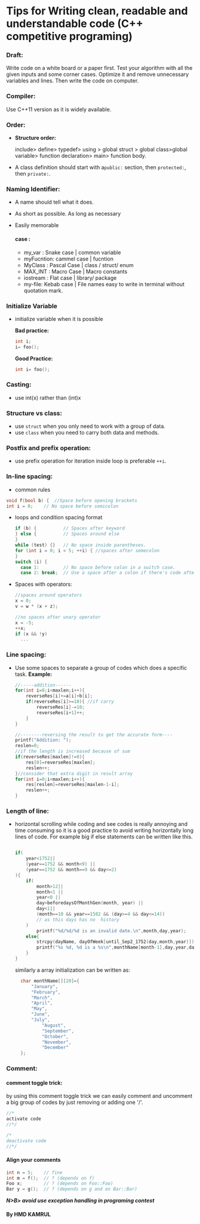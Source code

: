 # Tips for Writing clean, readable and understandable code (C++ competitive programing) 

### Draft:

Write code on a white board or a paper first. Test your algorithm with all the given inputs and some corner cases. Optimize it and remove unnecessary variables and lines. Then write the code on computer. 

### Compiler:

Use C++11 version as it is widely available.

### Order:

- **Structure order:**

   include> define> typedef> using >  global struct > global class>global variable> function declaration> main> function body.

- A class definition should start with a`public:` section, then `protected:`, then `private:`.  

### Naming Identifier: 

- A name should tell what it does.

- As short as possible. As long as necessary

- Easily memorable

  #### case :

  - my_var : Snake case | common variable
  - myFucntion: cammel case | fucntion
  - MyClass : Pascal Case | class / struct/ enum
  - MAX_INT : Macro Case | Macro constants
  - iostream : Flat case | library/ package
  - my-file: Kebab case | File names easy to write in terminal without quotation mark.

### Initialize Variable

- initialize variable when it is possible

  **Bad practice:**

  ```c++
  int i;
  i= foo();
  ```

  **Good Practice:**

  ```c++
  int i= foo();
  ```

### Casting:

- use int(x) rather than (int)x

### Structure vs class:

- use `struct` when you only need to work with a group of data.
- use `class` when you need to carry both data and methods.

### Postfix and prefix operation:

- use prefix operation for iteration inside loop is preferable `++i`.

### In-line spacing: 

-  common rules

  ```c++
  void f(bool b) {	//Space before opening brackets
  int i = 0;  	// No space before semicolon
  ```

- loops and condition spacing format

  ```c++
  if (b) {          // Spaces after keyword
  } else {          // Spaces around else
  }
  while (test) {}   // No space inside parentheses.
  for (int i = 0; i < 5; ++i) { //spaces after semecolon
  }
  switch (i) {	  
    case 1:         // No space before colon in a switch case.
    case 2: break;  // Use a space after a colon if there's code after it.
  ```

- Spaces with operators:

  ```c++
  //spaces around operators
  x = 0; 
  v = w * (x + z);
  
  //no spaces after unary operator
  x = -5;
  ++x;
  if (x && !y)
    ...
  ```

### Line spacing:

- Use some spaces to separate a group of codes which does a specific task. **Example:**

  ```c++
  //-----addition------
  for(int i=0;i<maxlen;i++){
      reverseRes[i]+=a[i]+b[i];
      if(reverseRes[i]>=10){ //if carry
          reverseRes[i]-=10;
          reverseRes[i+1]++;
      }
  }
  
  //--------reversing the result to get the accurate form----
  printf("Addition: ");
  reslen=0;
  //if the length is increased because of sum
  if(reverseRes[maxlen]!=0){
      res[0]=reverseRes[maxlen];
      reslen++;
  }//consider that extra digit in result array
  for(int i=0;i<maxlen;i++){
      res[reslen]=reverseRes[maxlen-1-i];
      reslen++;
  }
  ```



### Length of line:

- horizontal scrolling while coding and see codes is really annoying and time consuming so it is a good practice to avoid writing horizontally long lines of code. For example big if else statements can be written like this.

  ```c++
  
  if(
      year<1752||
      (year==1752 && month<9) ||
      (year==1752 && month==9 && day<=2)
  ){
      if(
          month>12||
          month<1 ||
          year<0 ||
          day>beforedaysOfMonthGen(month, year) ||
          day<1||
          (month==10 && year==1582 && (day>=4 && day<=14))
          // as this days has no  history
      )
          printf("%d/%d/%d is an invalid date.\n",month,day,year);
      else{
          strcpy(dayName, dayOfWeek[until_Sep2_1752(day,month,year)]);
          printf("%s %d, %d is a %s\n",monthName[month-1],day,year,dayName);
      }
  }
  ```

  similarly a array initialization can be written as:

  ```c++
  	char monthName[][20]={
  		"January",
  		"February",
  		"March",
  		"April",
  		"May",
  		"June",
  		"July",
    		"August",
    		"September",
    		"October",
    		"November",
    		"December"
  	};
  ```

  

### Comment:

#### comment toggle trick: 

by using this comment toggle trick we can easily comment and uncomment a big group of codes by just removing or adding one '/'.

```c++
//*
activate code
//*/

/*
deactivate code
//*/
```

#### Align your comments

```c++
int n = 5;    // fine
int m = f();  // ? (depends on f)
Foo x;        // ? (depends on Foo::Foo)
Bar y = g();  // ? (depends on g and on Bar::Bar)
```



***N>B> avoid use exception handling in programing contest***


#### By HMD KAMRUL
